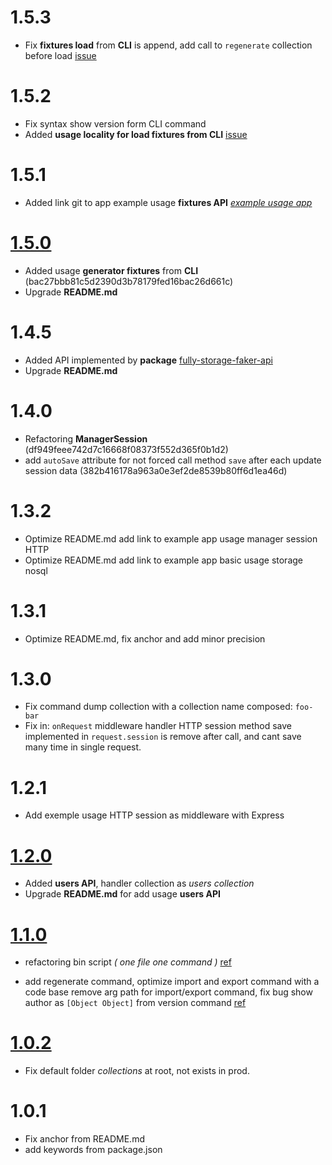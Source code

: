 # 1.5.3

- Fix **fixtures load** from **CLI** is append, add call to `regenerate` collection before load [issue](https://github.com/Orivoir/fully-storage/issues/13)

# 1.5.2

- Fix syntax show version form CLI command
- Added **usage locality for load fixtures from CLI** [issue](https://github.com/Orivoir/fully-storage/issues/14)

# 1.5.1

- Added link git to app example usage **fixtures API** *[example usage app](https://github.com/Orivoir/fully-storage-fixtures)*

# [1.5.0](https://github.com/Orivoir/fully-storage/releases/tag/1.5.0)

- Added usage **generator fixtures** from **CLI** (bac27bbb81c5d2390d3b78179fed16bac26d661c)
- Upgrade **README.md**

# 1.4.5

- Added API implemented by **package** [fully-storage-faker-api](https://npmjs.com/package/fully-storage-faker-api)
- Upgrade **README.md**

# 1.4.0

- Refactoring **ManagerSession** (df949feee742d7c16668f08373f552d365f0b1d2)
- add `autoSave` attribute for not forced call method `save` after each update session data (382b416178a963a0e3ef2de8539b80ff6d1ea46d)

# 1.3.2

- Optimize README.md add link to example app usage manager session HTTP
- Optimize README.md add link to example app basic usage storage nosql

# 1.3.1

- Optimize README.md, fix anchor and add minor precision

# 1.3.0

- Fix command dump collection with a collection name composed: `foo-bar`
- Fix in: `onRequest` middleware handler HTTP session method save implemented in `request.session` is remove after call, and cant save many time in single request.

# 1.2.1

- Add exemple usage HTTP session as middleware with Express

# [1.2.0](https://github.com/Orivoir/fully-storage/pull/2)

- Added **users API**, handler collection as *users collection*
- Upgrade **README.md** for add usage **users API**

# [1.1.0](https://github.com/Orivoir/fully-storage/pull/1)

- refactoring bin script *( one file one command )* [ref](https://github.com/Orivoir/fully-storage/pull/1/commits/f80551e053dfd4109d62ddedbf9f835d606be5e0)

- add regenerate command, optimize import and export command with a code base remove arg path for import/export command, fix bug show author as `[Object Object]` from version command [ref](https://github.com/Orivoir/fully-storage/pull/1/commits/8a699391944837db964eac8405f29d6a7e87d1a3)

# [1.0.2](https://github.com/Orivoir/fully-storage/commit/47f35d881c4bcebf0e0b546c0524a36c785f5135)

- Fix default folder *collections* at root, not exists in prod.


# 1.0.1

- Fix anchor from README.md
- add keywords from package.json
